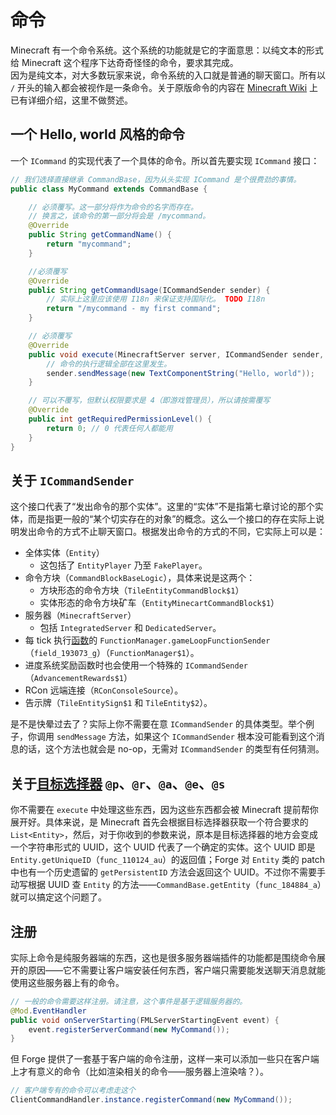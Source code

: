 # 命令

Minecraft 有一个命令系统。这个系统的功能就是它的字面意思：以纯文本的形式给 Minecraft 这个程序下达奇奇怪怪的命令，要求其完成。  
因为是纯文本，对大多数玩家来说，命令系统的入口就是普通的聊天窗口。所有以 `/` 开头的输入都会被视作是一条命令。关于原版命令的内容在 [Minecraft Wiki](https://minecraft-zh.gamepedia.com/%E5%91%BD%E4%BB%A4) 上已有详细介绍，这里不做赘述。

## 一个 Hello, world 风格的命令

一个 `ICommand` 的实现代表了一个具体的命令。所以首先要实现 `ICommand` 接口：

````java
// 我们选择直接继承 CommandBase，因为从头实现 ICommand 是个很费劲的事情。
public class MyCommand extends CommandBase {

    // 必须覆写。这一部分将作为命令的名字而存在。
    // 换言之，该命令的第一部分将会是 /mycommand。
    @Override
    public String getCommandName() {
        return "mycommand";
    }

    //必须覆写
    @Override
    public String getCommandUsage(ICommandSender sender) {
        // 实际上这里应该使用 I18n 来保证支持国际化。 TODO I18n
        return "/mycommand - my first command";
    }

    // 必须覆写
    @Override
    public void execute(MinecraftServer server, ICommandSender sender, String[] args) throws CommandException {
        // 命令的执行逻辑全部在这里发生。
        sender.sendMessage(new TextComponentString("Hello, world"));
    }

    // 可以不覆写，但默认权限要求是 4（即游戏管理员），所以请按需覆写
    @Override
    public int getRequiredPermissionLevel() {
        return 0; // 0 代表任何人都能用
    }
}
````

## 关于 `ICommandSender`

这个接口代表了“发出命令的那个实体”。这里的“实体”不是指第七章讨论的那个实体，而是指更一般的“某个切实存在的对象”的概念。这么一个接口的存在实际上说明发出命令的方式不止聊天窗口。根据发出命令的方式的不同，它实际上可以是：

  - 全体实体（`Entity`）
    - 这包括了 `EntityPlayer` 乃至 `FakePlayer`。
  - 命令方块（`CommandBlockBaseLogic`），具体来说是这两个：
    - 方块形态的命令方块（`TileEntityCommandBlock$1`）
    - 实体形态的命令方块矿车（`EntityMinecartCommandBlock$1`）
  - 服务器（`MinecraftServer`）
    - 包括 `IntegratedServer` 和 `DedicatedServer`。
  - 每 tick 执行[函数](function.md)的 `FunctionManager.gameLoopFunctionSender`（`field_193073_g`）（`FunctionManager$1`）。
  - 进度系统奖励函数时也会使用一个特殊的 `ICommandSender`（`AdvancementRewards$1`）
  - RCon 远端连接（`RConConsoleSource`）。
  - 告示牌（`TileEntitySign$1` 和 `TileEntity$2`）。

是不是快晕过去了？实际上你不需要在意 `ICommandSender` 的具体类型。举个例子，你调用 `sendMessage` 方法，如果这个 `ICommandSender` 根本没可能看到这个消息的话，这个方法也就会是 no-op，无需对 `ICommandSender` 的类型有任何猜测。

## 关于[目标选择器][ref-target-selector] `@p`、`@r`、`@a`、`@e`、`@s`

你不需要在 `execute` 中处理这些东西，因为这些东西都会被 Minecraft 提前帮你展开好。具体来说，是 Minecraft 首先会根据目标选择器获取一个符合要求的 `List<Entity>`，然后，对于你收到的参数来说，原本是目标选择器的地方会变成一个字符串形式的 UUID，这个 UUID 代表了一个确定的实体。这个 UUID 即是 `Entity.getUniqueID`（`func_110124_au`）的返回值；Forge 对 `Entity` 类的 patch 中也有一个历史遗留的 `getPersistentID` 方法会返回这个 UUID。不过你不需要手动写根据 UUID 查 `Entity` 的方法——`CommandBase.getEntity`（`func_184884_a`）就可以搞定这个问题了。

[ref-target-selector]: https://minecraft-zh.gamepedia.com/%E5%91%BD%E4%BB%A4#.E7.9B.AE.E6.A0.87.E9.80.89.E6.8B.A9.E5.99.A8

## 注册

实际上命令是纯服务器端的东西，这也是很多服务器端插件的功能都是围绕命令展开的原因——它不需要让客户端安装任何东西，客户端只需要能发送聊天消息就能使用这些服务器上有的命令。

```java
// 一般的命令需要这样注册。请注意，这个事件是基于逻辑服务器的。
@Mod.EventHandler
public void onServerStarting(FMLServerStartingEvent event) {
    event.registerServerCommand(new MyCommand());
}
```

但 Forge 提供了一套基于客户端的命令注册，这样一来可以添加一些只在客户端上才有意义的命令（比如渲染相关的命令——服务器上渲染啥？）。

````java
// 客户端专有的命令可以考虑走这个
ClientCommandHandler.instance.registerCommand(new MyCommand());
````
